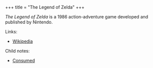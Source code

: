 +++
title = "The Legend of Zelda"
+++

*The Legend of Zelda* is a 1986 action-adventure game developed and published by Nintendo.

Links:

- [Wikipedia](https://en.wikipedia.org/wiki/The_Legend_of_Zelda_(video_game))

Child notes:

- [Consumed](@/notes/The_Legend_of_Zelda/Consumed.md)
